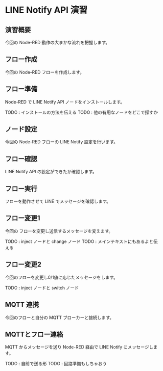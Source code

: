 # LINE Notify API 演習

## 演習概要

今回の Node-RED 動作の大まかな流れを把握します。

## フロー作成

今回の Node-RED フローを作成します。

## フロー準備

Node-RED で LINE Notify API ノードをインストールします。

TODO : インストールの方法を伝える
TODO : 他の有用なノードをどこで探すか

## ノード設定

今回の Node-RED フローの LINE Notify 設定を行います。

## フロー確認

LINE Notify API の設定ができたか確認します。

## フロー実行

フローを動作させて LINE でメッセージを確認します。

## フロー変更1

今回の フローを変更し送信するメッセージを変えます。

TODO : inject ノードと change ノード
TODO : メインテキストにもあるよと伝える

## フロー変更2

今回のフローを変更し0/1値に応じたメッセージをします。

TODO : inject ノードと switch ノード

## MQTT 連携

今回のフローと自分の MQTT ブローカーと接続します。

## MQTTとフロー連絡

MQTT からメッセージを送り Node-RED 経由で LINE Notify にメッセージします。

TODO : 自前で送る形
TODO : 回路準備もしちゃおう